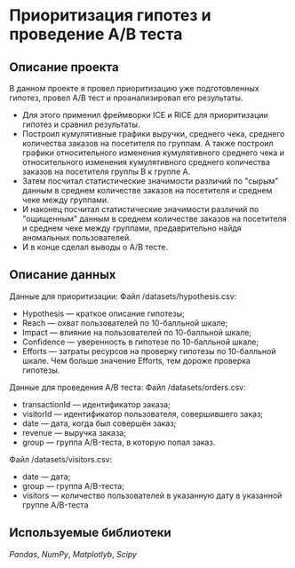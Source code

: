 # Приоритизация гипотез и проведение А/В теста


## Описание проекта
В данном проекте я провел приоритизацию уже подготовленных гипотез, провел А/В тест и проанализировал его результаты.
- Для этого  применил фреймворки ICE и RICE для приоритизации гипотез и сравнил результаты.
- Построил кумулятивные графики выручки, среднего чека, среднего количества заказов на посетителя по группам. А также построил графики относительного изменения кумулятивного среднего чека и относительного изменения кумулятивного среднего количества заказов на посетителя группы В к группе А.
- Затем посчитал статистические значимости различий по "сырым" данным в среднем количестве заказов на посетителя и среднем чеке между группами.
- И наконец посчитал статистические значимости различий по "ощищенным" данным в среднем количестве заказов на посетителя и среднем чеке между группами, предаврительно найдя аномальных пользователей.
- И в конце сделал выводы о А/В тесте.
## Описание данных
Данные для приоритизации: Файл /datasets/hypothesis.csv:
- Hypothesis — краткое описание гипотезы;
- Reach — охват пользователей по 10-балльной шкале;
- Impact — влияние на пользователей по 10-балльной шкале;
- Confidence — уверенность в гипотезе по 10-балльной шкале;
- Efforts — затраты ресурсов на проверку гипотезы по 10-балльной шкале. Чем больше значение Efforts, тем дороже проверка гипотезы.

Данные для проведения А/В теста: Файл /datasets/orders.csv:
- transactionId — идентификатор заказа;
- visitorId — идентификатор пользователя, совершившего заказ;
- date — дата, когда был совершён заказ;
- revenue — выручка заказа;
- group — группа A/B-теста, в которую попал заказ.

Файл /datasets/visitors.csv:
- date — дата;
- group — группа A/B-теста;
- visitors — количество пользователей в указанную дату в указанной группе A/B-теста
## Используемые библиотеки
*Pandas*, *NumPy*, *Matplotlyb*, *Scipy*
